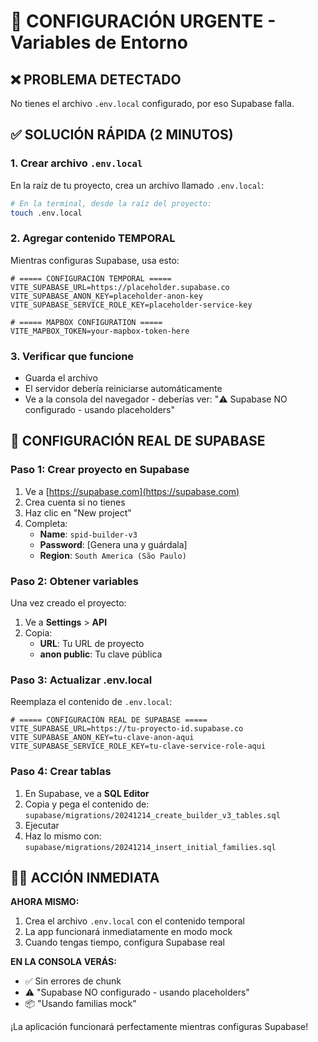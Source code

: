 # 🚨 CONFIGURACIÓN URGENTE - Variables de Entorno

## ❌ **PROBLEMA DETECTADO**
No tienes el archivo `.env.local` configurado, por eso Supabase falla.

## ✅ **SOLUCIÓN RÁPIDA (2 MINUTOS)**

### 1. **Crear archivo `.env.local`**
En la raíz de tu proyecto, crea un archivo llamado `.env.local`:

```bash
# En la terminal, desde la raíz del proyecto:
touch .env.local
```

### 2. **Agregar contenido TEMPORAL**
Mientras configuras Supabase, usa esto:

```env
# ===== CONFIGURACIÓN TEMPORAL =====
VITE_SUPABASE_URL=https://placeholder.supabase.co
VITE_SUPABASE_ANON_KEY=placeholder-anon-key
VITE_SUPABASE_SERVICE_ROLE_KEY=placeholder-service-key

# ===== MAPBOX CONFIGURATION =====
VITE_MAPBOX_TOKEN=your-mapbox-token-here
```

### 3. **Verificar que funcione**
- Guarda el archivo
- El servidor debería reiniciarse automáticamente
- Ve a la consola del navegador - deberías ver: "⚠️ Supabase NO configurado - usando placeholders"

## 🎯 **CONFIGURACIÓN REAL DE SUPABASE**

### **Paso 1: Crear proyecto en Supabase**
1. Ve a [https://supabase.com](https://supabase.com)
2. Crea cuenta si no tienes
3. Haz clic en "New project"
4. Completa:
   - **Name**: `spid-builder-v3`
   - **Password**: [Genera una y guárdala]
   - **Region**: `South America (São Paulo)`

### **Paso 2: Obtener variables**
Una vez creado el proyecto:
1. Ve a **Settings** > **API**
2. Copia:
   - **URL**: Tu URL de proyecto
   - **anon public**: Tu clave pública

### **Paso 3: Actualizar .env.local**
Reemplaza el contenido de `.env.local`:

```env
# ===== CONFIGURACIÓN REAL DE SUPABASE =====
VITE_SUPABASE_URL=https://tu-proyecto-id.supabase.co
VITE_SUPABASE_ANON_KEY=tu-clave-anon-aqui
VITE_SUPABASE_SERVICE_ROLE_KEY=tu-clave-service-role-aqui
```

### **Paso 4: Crear tablas**
1. En Supabase, ve a **SQL Editor**
2. Copia y pega el contenido de: `supabase/migrations/20241214_create_builder_v3_tables.sql`
3. Ejecutar
4. Haz lo mismo con: `supabase/migrations/20241214_insert_initial_families.sql`

## 🏃‍♂️ **ACCIÓN INMEDIATA**

**AHORA MISMO:**
1. Crea el archivo `.env.local` con el contenido temporal
2. La app funcionará inmediatamente en modo mock
3. Cuando tengas tiempo, configura Supabase real

**EN LA CONSOLA VERÁS:**
- ✅ Sin errores de chunk
- ⚠️ "Supabase NO configurado - usando placeholders"
- 📦 "Usando familias mock"

¡La aplicación funcionará perfectamente mientras configuras Supabase! 